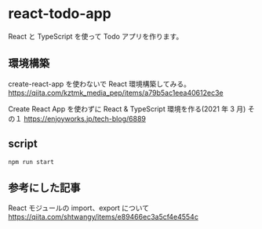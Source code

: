 # react-todo-app

React と TypeScript を使って Todo アプリを作ります。

## 環境構築

create-react-app を使わないで React 環境構築してみる。
https://qiita.com/kztmk_media_pep/items/a79b5ac1eea40612ec3e

Create React App を使わずに React & TypeScript 環境を作る(2021 年 3 月) その１
https://enjoyworks.jp/tech-blog/6889

## script

```shell
npm run start
```

## 参考にした記事

React モジュールの import、export について
https://qiita.com/shtwangy/items/e89466ec3a5cf4e4554c
